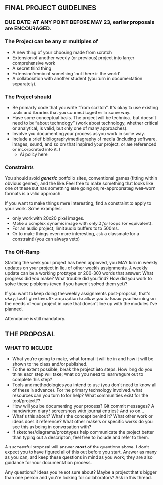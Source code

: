 ## FINAL PROJECT GUIDELINES

### DUE DATE: AT ANY POINT BEFORE MAY 23, earlier proposals are ENCOURAGED.

### The Project can be any or multiples of

- A new thing of your choosing made from scratch
- Extension of another weekly (or previous) project into larger comprehensive work
- A secret third thing
- Extension/remix of something 'out there in the world'
- A collaboration with another student (you turn in documentation separately).

### The Project should

- Be primarily code that you write “from scratch”. It's okay to use existing tools and libraries that you connect together in some way.
- Have some conceptual basis. The project will be technical, but doesn’t need to be “about technology” (work about technology, whether critical or analytical, is valid, but only one of many approaches).
- Involve you documenting your process as you work in some way.
- Include a brief bibliography/mediagraphy of media (including software, images, sound, and so on) that inspired your project, or are referenced or incorporated into it. I
  - Ai policy here

### Constraints

You should avoid **_generic_** portfolio sites, conventional games (fitting within obvious genres), and the like. Feel free to make something that looks like one of these but has something else going on; re-appropriating well-worn formats is a valid approach.

If you want to make things more interesting, find a constraint to apply to your work. Some examples:

- only work with 20x20 pixel images.
- Make a complex dynamic image with only 2 _for_ loops (or equivalent).
- For an audio project, limit audio buffers to to 500ms.
- Or to make things even more interesting, ask a classmate for a constraint! (you can always veto)

### The Off-Ramp

Starting the week your project has been approved, you MAY turn in weekly updates on your project in lieu of other weekly assignments. A weekly update can be a working prototype or 200-300 words that answer: What progress did you make? What trouble did you find? How did you work to solve these problems (even if you haven’t solved them yet)?

If you want to keep doing the weekly assignments post-proposal, that's okay, too! I give the off-ramp option to allow you to focus your learning on the needs of your project in case that doesn't line up with the modules I've planned.

Attendance is still mandatory.

## THE PROPOSAL

### WHAT TO INCLUDE

- What you're going to make, what format it will be in and how it will be shown to the class and/or published.
- To the extent possible, break the project into steps. How long do you think each step will take; what do you need to learn/figure out to complete this step?
- Tools and methodologies you intend to use (you don't need to know all of these in advance). For the primary technology involved, what resources can you turn to for help? What communities exist for the tool/project??
- How will you be documenting your process? Git commit messages? A handwritten diary? screenshots with journal entries? And so on…
- What's this about? What's the concept behind it? What other work or ideas does it reference? What other makers or specific works do you see this as being in conversation with?
- If sketches/diagrams/prototypes help communicate the project better than typing out a description, feel free to include and refer to them.

A successful proposal will answer **_most_** of the questions above. I don’t expect you to have figured all of this out before you start. Answer as many as you can, and keep these questions in mind as you work; they are also guidance for your documentation process.

Any questions? Ideas you're not sure about? Maybe a project that's bigger than one person and you're looking for collaborators? Ask in this thread.
